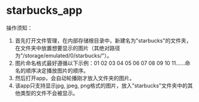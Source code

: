 # starbucks_app

操作须知：

1. 首先打开文件管理，在内部存储根目录中，新建名为"starbucks"的文件夹，在文件夹中放置想要显示的图片（其绝对路径为"/storage/emulated/0/starbucks/"）。
2. 图片命名格式最好遵循以下示例：01 02 03 04 05 06 07 08 09 10 11......命名的顺序决定播放图片的顺序。
3. 然后打开app，会自动轮播刚才放入文件夹的图片。
4. 该app只支持显示jpg, jpeg, png格式的图片，放入"starbucks"文件夹中的其他类型的文件不会被显示。

